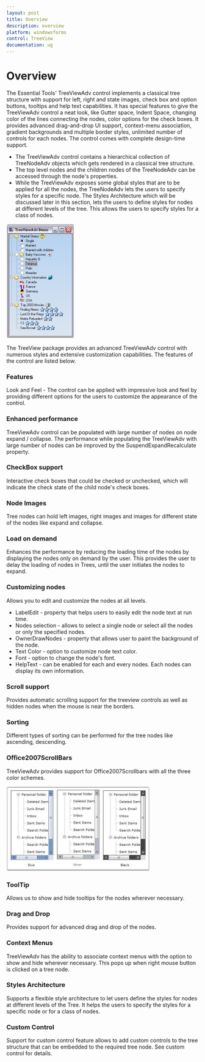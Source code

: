 ```yaml
---
layout: post
title: Overview
description: overview
platform: windowsforms
control: TreeView 
documentation: ug
---
```


# Overview

The Essential Tools' TreeViewAdv control implements a classical tree structure with support for left, right and state images, check box and option buttons, tooltips and help text capabilities. It has special features to give the TreeViewAdv control a neat look, like Gutter space, Indent Space, changing color of the lines connecting the nodes, color options for the check boxes. It provides advanced drag-and-drop UI support, context-menu association, gradient backgrounds and multiple border styles, unlimited number of controls for each nodes. The control comes with complete design-time support.

* The TreeViewAdv control contains a hierarchical collection of TreeNodeAdv objects which gets rendered in a classical tree structure.
* The top level nodes and the children nodes of the TreeNodeAdv can be accessed through the node's properties.
* While the TreeViewAdv exposes some global styles that are to be applied for all the nodes, the TreeNodeAdv lets the users to specify styles for a specific node. The Styles Architecture which will be discussed later in this section, lets the users to define styles for nodes at different levels of the tree. This allows the users to specify styles for a class of nodes.

![](Overview_images/Overview_img1.jpeg)



The TreeView package provides an advanced TreeViewAdv control with numerous styles and extensive customization capabilities. The features of the control are  listed below.

### Features

Look and Feel - The control can be applied with impressive look and feel by providing different options for the users to customize the appearance of the control. 

### Enhanced performance 

TreeViewAdv control can be populated with large number of nodes on node expand / collapse. The performance while populating the TreeViewAdv with large number of nodes can be improved by the SuspendExpandRecalculate property.

### CheckBox support 

Interactive check boxes that could be checked or unchecked, which will indicate the check state of the child node's check boxes. 

### Node Images

Tree nodes can hold left images, right images and images for different state of the nodes like expand and collapse.

### Load on demand 

Enhances the performance by reducing the loading time of the nodes by displaying the nodes only on demand by the user. This provides the user to delay the loading of nodes in Trees, until the user initiates the nodes to expand.

### Customizing nodes

Allows you to edit and customize the nodes at all levels.

* LabelEdit - property that helps users to easily edit the node text at run time.
* Nodes selection - allows to select a single node or select all the nodes or only the specified nodes.
* OwnerDrawNodes - property that allows user to paint the background of the node. 
* Text Color - option to customize node text color.
* Font - option to change the node's font.
* HelpText - can be enabled for each and every nodes. Each nodes can display its own information.

### Scroll support 

Provides automatic scrolling support for the treeview controls as well as hidden nodes when the mouse is near the borders. 

### Sorting

Different types of sorting can be performed for the tree nodes like ascending, descending.

### Office2007ScrollBars

TreeViewAdv provides support for Office2007Scrollbars with all the three color schemes.

![](Overview_images/Overview_img2.jpeg)



### ToolTip 

Allows us to show and hide tooltips for the nodes wherever necessary.

### Drag and Drop 

Provides support for advanced drag and drop of the nodes.

### Context Menus

TreeViewAdv has the ability to associate context menus with the option to show and hide wherever necessary. This pops up when right mouse button is clicked on a tree node.

### Styles Architecture 

Supports a flexible style architecture to let users define the styles for nodes at different levels of the Tree. It helps the users to specify the styles for a specific node or for a class of nodes.

### Custom Control

Support for custom control feature allows to add custom controls to the tree structure that can be embedded to the required tree node. See custom control for details.



